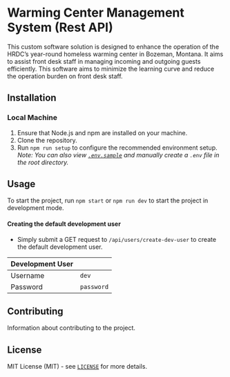 # Warming Center Management System (Rest API)
This custom software solution is designed to enhance the operation of the HRDC’s year-round homeless warming center in Bozeman, Montana. It aims to assist front desk staff in managing incoming and outgoing guests efficiently. This software aims to minimize the learning curve and reduce the operation burden on front desk staff.


## Installation

### Local Machine
1. Ensure that Node.js and npm are installed on your machine.
2. Clone the repository.
3. Run `npm run setup` to configure the recommended environment setup.
_Note: You can also view [`.env.sample`](.env.sample) and manually create a `.env` file in the root directory._

## Usage

To start the project, run `npm start` or `npm run dev` to start the project in development mode.

#### Creating the default development user
- Simply submit a GET request to `/api/users/create-dev-user` to create the default development user.

| Development User | |
|----------|----------|
| Username | `dev` |
| Password | `password` |

## Contributing

Information about contributing to the project.

## License

MIT License (MIT) - see [`LICENSE`](LICENSE) for more details.